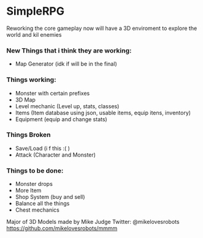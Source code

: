 # SimpleRPG
Reworking the core gameplay now will have a 3D enviroment to explore the world and kil enemies

### New Things that i think they are working:
* Map Generator (idk if will be in the final)

### Things working:
* Monster with certain prefixes
* 3D Map
* Level mechanic (Level up, stats, classes)
* Items (Item database using json, usable items, equip itens, inventory)
* Equipment (equip and change stats)

### Things Broken
* Save/Load (i f this :( )
* Attack (Character and Monster)

### Things to be done:
* Monster drops
* More Item
* Shop System (buy and sell)
* Balance all the things
* Chest mechanics

Major of 3D Models made by Mike Judge
Twitter: @mikelovesrobots
https://github.com/mikelovesrobots/mmmm
